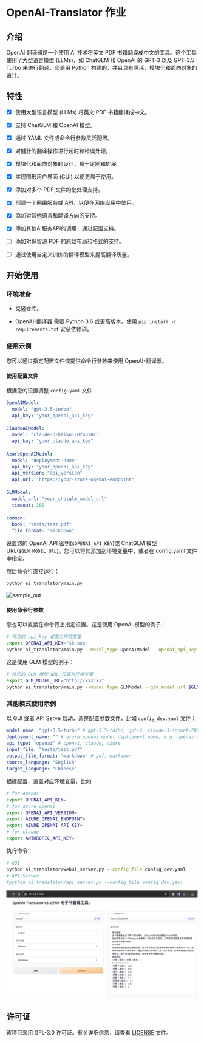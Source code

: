 # OpenAI-Translator 作业

## 介绍

OpenAI 翻译器是一个使用 AI 技术将英文 PDF 书籍翻译成中文的工具。这个工具使用了大型语言模型 (LLMs)，如 ChatGLM 和 OpenAI 的 GPT-3 以及 GPT-3.5 Turbo 来进行翻译。它是用 Python 构建的，并且具有灵活、模块化和面向对象的设计。

## 特性

- [X] 使用大型语言模型 (LLMs) 将英文 PDF 书籍翻译成中文。
- [X] 支持 ChatGLM 和 OpenAI 模型。
- [X] 通过 YAML 文件或命令行参数灵活配置。
- [X] 对健壮的翻译操作进行超时和错误处理。
- [X] 模块化和面向对象的设计，易于定制和扩展。
- [X] 实现图形用户界面 (GUI) 以便更易于使用。
- [X] 添加对多个 PDF 文件的批处理支持。
- [X] 创建一个网络服务或 API，以便在网络应用中使用。
- [X] 添加对其他语言和翻译方向的支持。
- [X] 添加其他AI服务API的调用，通过配置支持。
- [ ] 添加对保留源 PDF 的原始布局和格式的支持。
- [ ] 通过使用自定义训练的翻译模型来提高翻译质量。


## 开始使用

### 环境准备

- 克隆仓库。

- OpenAI-翻译器 需要 Python 3.6 或更高版本。使用 `pip install -r requirements.txt` 安装依赖项。

### 使用示例

您可以通过指定配置文件或提供命令行参数来使用 OpenAI-翻译器。

#### 使用配置文件

根据您的设置调整 `config.yaml` 文件：

```yaml
OpenAIModel:
  model: "gpt-3.5-turbo"
  api_key: "your_openai_api_key"

ClaudeAIModel:
  model: "claude-3-haiku-20240307"
  api_key: "your_claude_api_key"

AzureOpenAIModel:
  model: "deployment-name"
  api_key: "your_openai_api_key"
  api_version: "api_version"
  api_url: "https://your-azure-openai-endpoint"

GLMModel:
  model_url: "your_chatglm_model_url"
  timeout: 300

common:
  book: "tests/test.pdf"
  file_format: "markdown"
```

设置您的 OpenAI API 密钥(`$OPENAI_API_KEY`)或 ChatGLM 模型 URL(`$GLM_MODEL_URL`)。您可以将其添加到环境变量中，或者在 config.yaml 文件中指定。

然后命令行直接运行：

```bash
python ai_translator/main.py
```

![sample_out](images/sample_image_1.png)

#### 使用命令行参数

您也可以直接在命令行上指定设置。这是使用 OpenAI 模型的例子：

```bash
# 将您的 api_key 设置为环境变量
export OPENAI_API_KEY="sk-xxx"
python ai_translator/main.py --model_type OpenAIModel --openai_api_key $OPENAI_API_KEY --file_format markdown --book tests/test.pdf --openai_model gpt-3.5-turbo
```

这是使用 GLM 模型的例子：

```bash
# 将您的 GLM 模型 URL 设置为环境变量
export GLM_MODEL_URL="http://xxx:xx"
python ai_translator/main.py --model_type GLMModel --glm_model_url $GLM_MODEL_URL --book tests/test.pdf 
```

### 其他模式使用示例

以 GUI 或者 API Serve 启动，调整配置参数文件，比如 `config_dev.yaml` 文件：

```yaml
model_name: "gpt-3.5-turbo" # gpt-3.5-turbo, gpt-4, claude-3-sonnet-20240229...
deployment_name: "" # azure openai model deployment name, e.g. openai-gpt4
api_type: "openai" # openai, claude, azure
input_file: "tests/test.pdf"
output_file_format: "markdown" # pdf, markdown
source_language: "English"
target_language: "Chinese"
```

根据配置，设置对应环境变量，比如：

```bash
# for openai
export OPENAI_API_KEY=
# for azure openai
export OPENAI_API_VERSION=
export AZURE_OPENAI_ENDPOINT=
export AZURE_OPENAI_API_KEY=
# for claude
export ANTHROPIC_API_KEY=
```

执行命令：

```bash
# GUI
python ai_translator/webui_server.py --config_file config_dev.yaml
# API Server
#python ai_translator/api_server.py --config_file config_dev.yaml
```

![gui_out](images/translator_homework.png)

## 许可证

该项目采用 GPL-3.0 许可证。有关详细信息，请查看 [LICENSE](LICENSE) 文件。




